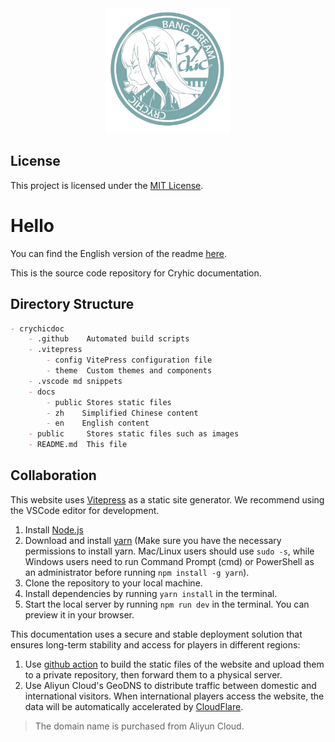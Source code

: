 
<div align="center"><img height="200" src="docs/public/logo.png" width="200"/></div>

## License

This project is licensed under the [MIT License](LICENSE).

# Hello

You can find the English version of the readme [here](/READMEEN.md).

This is the source code repository for Cryhic documentation.

## Directory Structure

```markdown
- crychicdoc
    - .github    Automated build scripts
    - .vitepress
        - config VitePress configuration file
        - theme  Custom themes and components
    - .vscode md snippets
    - docs
        - public Stores static files
        - zh    Simplified Chinese content
        - en    English content
    - public     Stores static files such as images
    - README.md  This file
```

## Collaboration

This website uses [Vitepress](https://vitepress.dev/) as a static site generator. We recommend using the VSCode editor for development.

1. Install [Node.js](https://nodejs.org/en/download/)
2. Download and install [yarn](https://classic.yarnpkg.com/en/docs/install/#windows-stable) (Make sure you have the necessary permissions to install yarn. Mac/Linux users should use `sudo -s`, while Windows users need to run Command Prompt (cmd) or PowerShell as an administrator before running `npm install -g yarn`).
3. Clone the repository to your local machine.
4. Install dependencies by running `yarn install` in the terminal.
5. Start the local server by running `npm run dev` in the terminal. You can preview it in your browser.

This documentation uses a secure and stable deployment solution that ensures long-term stability and access for players in different regions:
1. Use [github action](.github/workflows/build.yaml) to build the static files of the website and upload them to a private repository, then forward them to a physical server.
2. Use Aliyun Cloud's GeoDNS to distribute traffic between domestic and international visitors. When international players access the website, the data will be automatically accelerated by [CloudFlare](https://cloudflare.com/).

> The domain name is purchased from Aliyun Cloud.